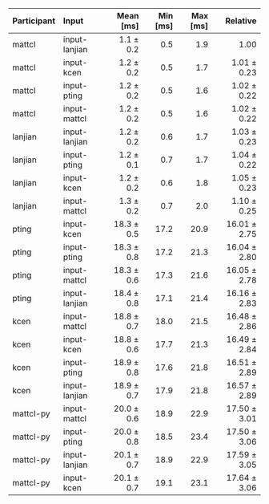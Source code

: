 | Participant | Input | Mean [ms] | Min [ms] | Max [ms] | Relative |
|:---|:---|---:|---:|---:|---:|
| mattcl | input-lanjian | 1.1 ± 0.2 | 0.5 | 1.9 | 1.00 |
| mattcl | input-kcen | 1.2 ± 0.2 | 0.5 | 1.7 | 1.01 ± 0.23 |
| mattcl | input-pting | 1.2 ± 0.2 | 0.5 | 1.6 | 1.02 ± 0.22 |
| mattcl | input-mattcl | 1.2 ± 0.2 | 0.5 | 1.6 | 1.02 ± 0.22 |
| lanjian | input-lanjian | 1.2 ± 0.2 | 0.6 | 1.7 | 1.03 ± 0.23 |
| lanjian | input-pting | 1.2 ± 0.1 | 0.7 | 1.7 | 1.04 ± 0.22 |
| lanjian | input-kcen | 1.2 ± 0.2 | 0.6 | 1.8 | 1.05 ± 0.23 |
| lanjian | input-mattcl | 1.3 ± 0.2 | 0.7 | 2.0 | 1.10 ± 0.25 |
| pting | input-kcen | 18.3 ± 0.5 | 17.2 | 20.9 | 16.01 ± 2.75 |
| pting | input-pting | 18.3 ± 0.8 | 17.2 | 21.3 | 16.04 ± 2.80 |
| pting | input-mattcl | 18.3 ± 0.6 | 17.3 | 21.6 | 16.05 ± 2.78 |
| pting | input-lanjian | 18.4 ± 0.8 | 17.1 | 21.4 | 16.16 ± 2.83 |
| kcen | input-mattcl | 18.8 ± 0.7 | 18.0 | 21.5 | 16.48 ± 2.86 |
| kcen | input-kcen | 18.8 ± 0.6 | 17.7 | 21.3 | 16.49 ± 2.84 |
| kcen | input-pting | 18.9 ± 0.8 | 17.6 | 21.8 | 16.51 ± 2.89 |
| kcen | input-lanjian | 18.9 ± 0.7 | 17.9 | 21.8 | 16.57 ± 2.89 |
| mattcl-py | input-mattcl | 20.0 ± 0.6 | 18.9 | 22.9 | 17.50 ± 3.01 |
| mattcl-py | input-pting | 20.0 ± 0.8 | 18.5 | 23.4 | 17.50 ± 3.06 |
| mattcl-py | input-lanjian | 20.1 ± 0.7 | 18.9 | 22.9 | 17.59 ± 3.05 |
| mattcl-py | input-kcen | 20.1 ± 0.7 | 19.1 | 23.1 | 17.64 ± 3.06 |
